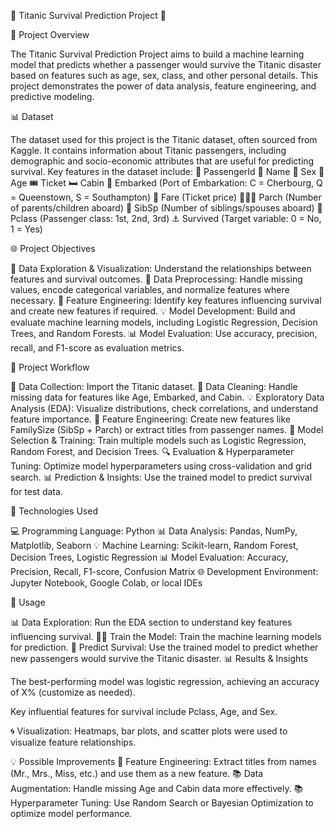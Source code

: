 🚢 Titanic Survival Prediction Project 🚢



🎨 Project Overview

The Titanic Survival Prediction Project aims to build a machine learning model that predicts whether a passenger would survive the Titanic disaster based on features such as age, sex, class, and other personal details. This project demonstrates the power of data analysis, feature engineering, and predictive modeling.

📊 Dataset

The dataset used for this project is the Titanic dataset, often sourced from Kaggle. It contains information about Titanic passengers, including demographic and socio-economic attributes that are useful for predicting survival. Key features in the dataset include:
👤 PassengerId
🪪 Name
🧍 Sex
🎂 Age
🎟️ Ticket
🛏️ Cabin
🚪 Embarked (Port of Embarkation: C = Cherbourg, Q = Queenstown, S = Southampton)
🤑 Fare (Ticket price)
👨‍👩‍👦 Parch (Number of parents/children aboard)
👫 SibSp (Number of siblings/spouses aboard)
💺 Pclass (Passenger class: 1st, 2nd, 3rd)
⚓ Survived (Target variable: 0 = No, 1 = Yes)

🌐 Project Objectives

🔄 Data Exploration & Visualization: Understand the relationships between features and survival outcomes.
🔧 Data Preprocessing: Handle missing values, encode categorical variables, and normalize features where necessary.
🔺 Feature Engineering: Identify key features influencing survival and create new features if required.
💡 Model Development: Build and evaluate machine learning models, including Logistic Regression, Decision Trees, and Random Forests.
📊 Model Evaluation: Use accuracy, precision, recall, and F1-score as evaluation metrics.


🔁 Project Workflow

📖 Data Collection: Import the Titanic dataset.
📁 Data Cleaning: Handle missing data for features like Age, Embarked, and Cabin.
💡 Exploratory Data Analysis (EDA): Visualize distributions, check correlations, and understand feature importance.
🎨 Feature Engineering: Create new features like FamilySize (SibSp + Parch) or extract titles from passenger names.
🤖 Model Selection & Training: Train multiple models such as Logistic Regression, Random Forest, and Decision Trees.
🔍 Evaluation & Hyperparameter Tuning: Optimize model hyperparameters using cross-validation and grid search.
📊 Prediction & Insights: Use the trained model to predict survival for test data.


🧰 Technologies Used

💻 Programming Language: Python
📊 Data Analysis: Pandas, NumPy, Matplotlib, Seaborn
💡 Machine Learning: Scikit-learn, Random Forest, Decision Trees, Logistic Regression
📊 Model Evaluation: Accuracy, Precision, Recall, F1-score, Confusion Matrix
🌐 Development Environment: Jupyter Notebook, Google Colab, or local IDEs

🔄 Usage

📊 Data Exploration: Run the EDA section to understand key features influencing survival.
👨‍💻 Train the Model: Train the machine learning models for prediction.
🚢 Predict Survival: Use the trained model to predict whether new passengers would survive the Titanic disaster.
📊 Results & Insights

The best-performing model was logistic regression, achieving an accuracy of X% (customize as needed).

Key influential features for survival include Pclass, Age, and Sex.

🌀 Visualization: Heatmaps, bar plots, and scatter plots were used to visualize feature relationships.

💡 Possible Improvements
🌈 Feature Engineering: Extract titles from names (Mr., Mrs., Miss, etc.) and use them as a new feature.
📚 Data Augmentation: Handle missing Age and Cabin data more effectively.
📚 Hyperparameter Tuning: Use Random Search or Bayesian Optimization to optimize model performance.
